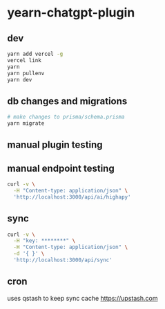 # yearn-chatgpt-plugin

## dev
```bash
yarn add vercel -g
vercel link
yarn
yarn pullenv
yarn dev
```

## db changes and migrations
```bash
# make changes to prisma/schema.prisma
yarn migrate
```

## manual plugin testing


## manual endpoint testing 
```bash
curl -v \
  -H "Content-type: application/json" \
  'http://localhost:3000/api/ai/highapy'
```

## sync
```bash
curl -v \
  -H "key: ********" \
  -H "Content-type: application/json" \
  -d '{ }' \
  'http://localhost:3000/api/sync'
```

## cron
uses qstash to keep sync cache
https://upstash.com
